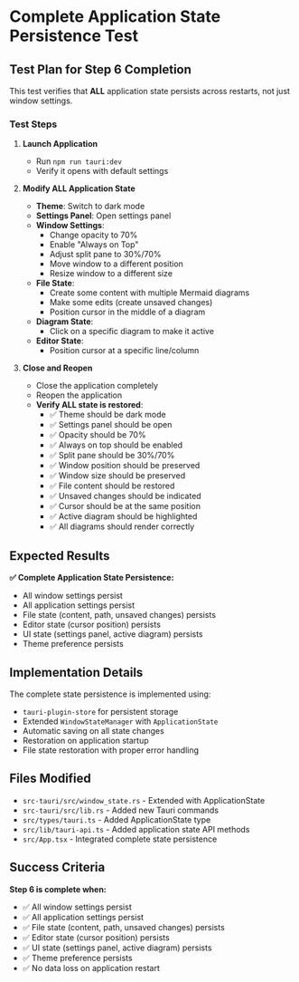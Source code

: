 # Complete Application State Persistence Test

## Test Plan for Step 6 Completion

This test verifies that **ALL** application state persists across restarts, not just window settings.

### Test Steps

1. **Launch Application**
   - Run `npm run tauri:dev`
   - Verify it opens with default settings

2. **Modify ALL Application State**
   - **Theme**: Switch to dark mode
   - **Settings Panel**: Open settings panel
   - **Window Settings**: 
     - Change opacity to 70%
     - Enable "Always on Top"
     - Adjust split pane to 30%/70%
     - Move window to a different position
     - Resize window to a different size
   - **File State**: 
     - Create some content with multiple Mermaid diagrams
     - Make some edits (create unsaved changes)
     - Position cursor in the middle of a diagram
   - **Diagram State**: 
     - Click on a specific diagram to make it active
   - **Editor State**: 
     - Position cursor at a specific line/column

3. **Close and Reopen**
   - Close the application completely
   - Reopen the application
   - **Verify ALL state is restored**:
     - ✅ Theme should be dark mode
     - ✅ Settings panel should be open
     - ✅ Opacity should be 70%
     - ✅ Always on top should be enabled
     - ✅ Split pane should be 30%/70%
     - ✅ Window position should be preserved
     - ✅ Window size should be preserved
     - ✅ File content should be restored
     - ✅ Unsaved changes should be indicated
     - ✅ Cursor should be at the same position
     - ✅ Active diagram should be highlighted
     - ✅ All diagrams should render correctly

## Expected Results

**✅ Complete Application State Persistence:**
- All window settings persist
- All application settings persist  
- File state (content, path, unsaved changes) persists
- Editor state (cursor position) persists
- UI state (settings panel, active diagram) persists
- Theme preference persists

## Implementation Details

The complete state persistence is implemented using:
- `tauri-plugin-store` for persistent storage
- Extended `WindowStateManager` with `ApplicationState`
- Automatic saving on all state changes
- Restoration on application startup
- File state restoration with proper error handling

## Files Modified

- `src-tauri/src/window_state.rs` - Extended with ApplicationState
- `src-tauri/src/lib.rs` - Added new Tauri commands
- `src/types/tauri.ts` - Added ApplicationState type
- `src/lib/tauri-api.ts` - Added application state API methods
- `src/App.tsx` - Integrated complete state persistence

## Success Criteria

**Step 6 is complete when:**
- ✅ All window settings persist
- ✅ All application settings persist
- ✅ File state (content, path, unsaved changes) persists
- ✅ Editor state (cursor position) persists
- ✅ UI state (settings panel, active diagram) persists
- ✅ Theme preference persists
- ✅ No data loss on application restart
